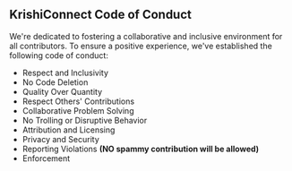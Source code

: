 ## KrishiConnect Code of Conduct

We're dedicated to fostering a collaborative and inclusive environment for all contributors. To ensure a positive experience, we've established the following code of conduct:

- Respect and Inclusivity
- No Code Deletion
- Quality Over Quantity
- Respect Others' Contributions
- Collaborative Problem Solving
- No Trolling or Disruptive Behavior
- Attribution and Licensing
- Privacy and Security
- Reporting Violations **(NO spammy contribution will be allowed)**
- Enforcement
